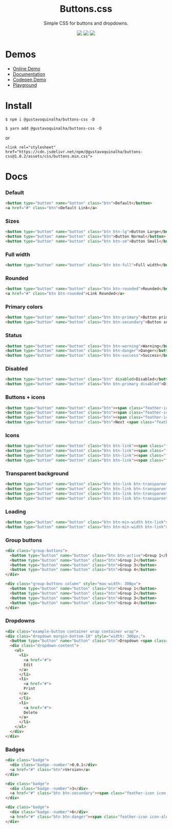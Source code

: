 
<div align="center">
<h1>Buttons.css</h1>
<p>Simple CSS for buttons and dropdowns.</p>
<img src="https://img.shields.io/badge/version-1.0.2-green.svg">
<img src="https://img.shields.io/github/issues/gustavoquinalha/buttons-css.svg">
<img src="https://img.shields.io/github/license/gustavoquinalha/buttons-css.svg">
</div>

# Demos
- [Online Demo](http://quinalha.me/buttons-css/)
- [Documentation](http://quinalha.me/buttons-css/#install)
- [Codepen Demo](https://codepen.io/gustavoquinalha/pen/paaKxq?editors=1100)
- [Playground](http://quinalha.me/playground-buttons-css/)

# Install
```
$ npm i @gustavoquinalha/buttons-css -D
```
```
$ yarn add @gustavoquinalha/buttons-css -D
```
or
```
<link rel="stylesheet" href="https://cdn.jsdelivr.net/npm/@gustavoquinalha/buttons-css@1.0.2/assets/css/buttons.min.css">
```

# Docs
### Default
```html
<button type="button" name="button" class="btn">Default</button>
<a href="#" class="btn">Default Link</a>
```
### Sizes
```html
<button type="button" name="button" class="btn btn-lg">Button Large</button>
<button type="button" name="button" class="btn">Button Normal</button>
<button type="button" name="button" class="btn btn-sm">Button Small</button>
```
### Full width
```html
<button type="button" name="button" class="btn btn-full">Full width</button>
```
### Rounded
```html
<button type="button" name="button" class="btn btn-rounded">Rounded</button>
<a href="#" class="btn btn-rounded">Link Rounded</a>
```
### Primary colors
```html
<button type="button" name="button" class="btn btn-primary">Button primary</button>
<button type="button" name="button" class="btn btn-secundary">Button secundary</button>
```
### Status
```html
<button type="button" name="button" class="btn btn-warning">Warning</button>
<button type="button" name="button" class="btn btn-danger">Danger</button>
<button type="button" name="button" class="btn btn-success">Success</button>
```
### Disabled
```html
<button type="button" name="button" class="btn" disabled>Disabled</button>
<button type="button" name="button" class="btn btn-primary disabled">Disabled</button>
```
### Buttons + icons
```html
<button type="button" name="button" class="btn"><span class="feather-icon icon-arrow-left icon-margin-right"></span> Previous</button>
<button type="button" name="button" class="btn"><span class="feather-icon icon-pause"></span></button>
<button type="button" name="button" class="btn"><span class="feather-icon icon-play"></span></button>
<button type="button" name="button" class="btn">Next <span class="feather-icon icon-arrow-right icon-margin-left"></span></button>
```
### Icons
```html
<button type="button" name="button" class="btn btn-link"><span class="feather-icon icon-x"></span></button>
<button type="button" name="button" class="btn btn-link"><span class="feather-icon icon-book"></span></button>
<button type="button" name="button" class="btn btn-link"><span class="feather-icon icon-camera"></span></button>
<button type="button" name="button" class="btn btn-link"><span class="feather-icon icon-file"></span></button>>
```
### Transparent background
```html
<button type="button" name="button" class="btn btn-link btn-transparent"><span class="feather-icon icon-chevrons-left"></span></button>
<button type="button" name="button" class="btn btn-link btn-transparent"><span class="feather-icon icon-chevrons-right"></span></button>
<button type="button" name="button" class="btn btn-link btn-transparent"><span class="feather-icon icon-edit"></span></button>
<button type="button" name="button" class="btn btn-link btn-transparent"><span class="feather-icon icon-x"></span></button>
```
### Loading
```html
<button type="button" name="button" class="btn btn-min-width btn-link"><span class="feather-icon icon-loader"></span></button>
<button type="button" name="button" class="btn btn-min-width btn-link">Loading<span class="feather-icon icon-loader icon-margin-left"></button>
```
### Group buttons
```html
<div class="group-buttons">
  <button type="button" name="button" class="btn btn-active">Group 1</button>
  <button type="button" name="button" class="btn">Group 2</button>
  <button type="button" name="button" class="btn">Group 3</button>
  <button type="button" name="button" class="btn">Group 4</button>
</div>

<div class="group-buttons column" style="max-width: 300px">
  <button type="button" name="button" class="btn">Group 1</button>
  <button type="button" name="button" class="btn">Group 2</button>
  <button type="button" name="button" class="btn">Group 3</button>
  <button type="button" name="button" class="btn">Group 4</button>
</div>
```
### Dropdowns
```html
<div class="example-button container wrap container wrap">
<div class="dropdown margin-bottom-10" style="width: 300px;">
  <button type="button" name="button" class="btn">Dropdown <span class="feather-icon icon-margin-left icon-chevron-down"></span></button>
  <div class="dropdown-content">
    <ul>
      <li>
        <a href="#">
        Edit
      </a>
      </li>
      <li>
        <a href="#">
        Print
      </a>
      </li>
      <li>
        <a href="#">
        Delete
      </a>
      </li>
    </ul>
  </div>
</div>
```
### Badges
```html
<div class="badge">
  <div class="badge--number">0.0.1</div>
  <a href="#" class="btn">Version</a>
</div>

<div class="badge">
  <div class="badge--number">3</div>
  <a href="#" class="btn btn-secundary"><span class="feather-icon icon-star icon-margin-right"></span> Stars</a>
</div>

<div class="badge">
  <div class="badge--number">6</div>
  <a href="#" class="btn btn-danger"><span class="feather-icon icon-alert-triangle icon-margin-right"></span> Issues</a>
</div>
```
